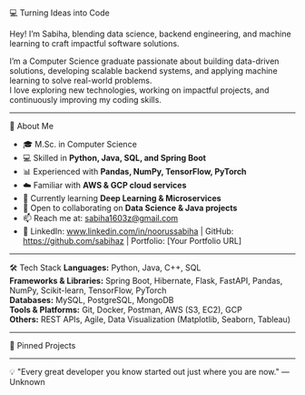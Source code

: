 💻 Turning Ideas into Code

Hey! I’m Sabiha, blending data science, backend engineering, and machine learning to craft impactful software solutions.

I’m a Computer Science graduate passionate about building data-driven solutions, developing scalable backend systems, and applying machine learning to solve real-world problems.  
I love exploring new technologies, working on impactful projects, and continuously improving my coding skills.

---

🚀 About Me
- 🎓 M.Sc. in Computer Science
- 💻 Skilled in **Python, Java, SQL, and Spring Boot**
- 📊 Experienced with **Pandas, NumPy, TensorFlow, PyTorch**
- ☁️ Familiar with **AWS & GCP cloud services**
- 🌱 Currently learning **Deep Learning & Microservices**
- 🤝 Open to collaborating on **Data Science & Java projects**
- 📫 Reach me at: sabiha1603z@gmail.com  
- 🔗 LinkedIn: www.linkedin.com/in/noorussabiha | GitHub: https://github.com/sabihaz | Portfolio: [Your Portfolio URL]

---

🛠️ Tech Stack
**Languages:** Python, Java, C++, SQL  
**Frameworks & Libraries:** Spring Boot, Hibernate, Flask, FastAPI, Pandas, NumPy, Scikit-learn, TensorFlow, PyTorch  
**Databases:** MySQL, PostgreSQL, MongoDB  
**Tools & Platforms:** Git, Docker, Postman, AWS (S3, EC2), GCP  
**Others:** REST APIs, Agile, Data Visualization (Matplotlib, Seaborn, Tableau)

---

📌 Pinned Projects


---

💡 "Every great developer you know started out just where you are now." — Unknown

